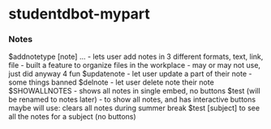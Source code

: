 # studentdbot-mypart

### Notes
$addnotetype [note] ... - lets user add notes in 3 different formats, text, link, file - built a feature to organize files in the workplace - may or may not use, just did anyway 4 fun
$updatenote - let user update a part of their note - some things banned
$delnote - let user delete note their note
$SHOWALLNOTES - shows all notes in single embed, no buttons
$test (will be renamed to notes later) - to show all notes, and has interactive buttons 
maybe will use: clears all notes during summer break
$test [subject] to see all the notes for a subject (no buttons)
